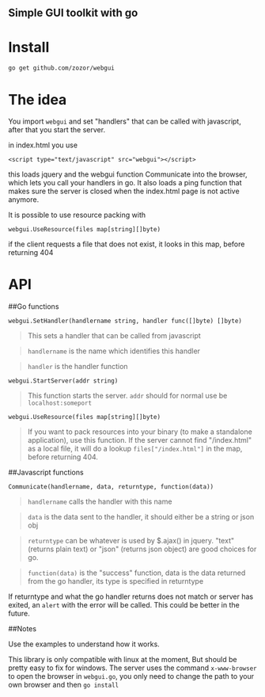 Simple GUI toolkit with go
------------------------------

Install
===========================

`go get github.com/zozor/webgui`


The idea
===========================

You import `webgui` and set "handlers" that can be called with javascript, after that you start the server.

in index.html you use 

`<script type="text/javascript" src="webgui"></script>`

this loads jquery and the webgui function Communicate into the browser, which lets you call your handlers in go. 
It also loads a ping function that makes sure the server is closed when the index.html page is not active anymore.

It is possible to use resource packing with

`webgui.UseResource(files map[string][]byte)`

if the client requests a file that does not exist, it looks in this map, before returning 404

API
===========================
##Go functions

`webgui.SetHandler(handlername string, handler func([]byte) []byte)`

>This sets a handler that can be called from javascript

>`handlername` is the name which identifies this handler

>`handler` is the handler function

`webgui.StartServer(addr string)`

>This function starts the server. `addr` should for normal use be `localhost:someport`

`webgui.UseResource(files map[string][]byte)`

>If you want to pack resources into your binary (to make a standalone application), use this function. If the server cannot find
"/index.html" as a local file, it will do a lookup `files["/index.html"]` in the map, before returning 404.

##Javascript functions

`Communicate(handlername, data, returntype, function(data))`

>`handlername` calls the handler with this name

>`data` is the data sent to the handler, it should either be a string or json obj

>`returntype` can be whatever is used by $.ajax() in jquery. "text" (returns plain text) or "json" (returns json object) are good choices for go.

>`function(data)` is the "success" function, data is the data returned from the go handler, its type is specified in returntype

If returntype and what the go handler returns does not match or server has exited, an `alert` with the error will be called.
This could be better in the future.

##Notes

Use the examples to understand how it works.

This library is only compatible with linux at the moment, But should be pretty easy to fix for windows. The server uses the command `x-www-browser` to open the browser in `webgui.go`, you only need to change the path to your own browser and then `go install`
